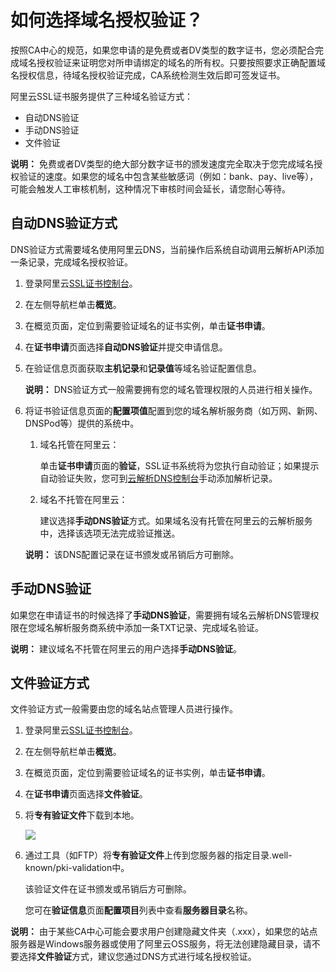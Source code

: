 # 如何选择域名授权验证？

按照CA中心的规范，如果您申请的是免费或者DV类型的数字证书，您必须配合完成域名授权验证来证明您对所申请绑定的域名的所有权。只要按照要求正确配置域名授权信息，待域名授权验证完成，CA系统检测生效后即可签发证书。

阿里云SSL证书服务提供了三种域名验证方式：

-   自动DNS验证
-   手动DNS验证
-   文件验证

**说明：** 免费或者DV类型的绝大部分数字证书的颁发速度完全取决于您完成域名授权验证的速度。如果您的域名中包含某些敏感词（例如：bank、pay、live等），可能会触发人工审核机制，这种情况下审核时间会延长，请您耐心等待。

## 自动DNS验证方式

DNS验证方式需要域名使用阿里云DNS，当前操作后系统自动调用云解析API添加一条记录，完成域名授权验证。

1.  登录阿里云[SSL证书控制台](https://yundunnext.console.aliyun.com/?spm=5176.2020520001.aliyun_sidebar.108.356a4bd3MLXFkb&p=cas#/overview/cn-hangzhou)。
2.  在左侧导航栏单击**概览**。
3.  在概览页面，定位到需要验证域名的证书实例，单击**证书申请**。
4.  在**证书申请**页面选择**自动DNS验证**并提交申请信息。
5.  在验证信息页面获取**主机记录**和**记录值**等域名验证配置信息。

    **说明：** DNS验证方式一般需要拥有您的域名管理权限的人员进行相关操作。

6.  将证书验证信息页面的**配置项值**配置到您的域名解析服务商（如万网、新网、DNSPod等）提供的系统中。

    1.  域名托管在阿里云：

        单击**证书申请**页面的**验证**，SSL证书系统将为您执行自动验证；如果提示自动验证失败，您可到[云解析DNS控制台](https://dns.console.aliyun.com/#/dns/domainList)手动添加解析记录。

    2.  域名不托管在阿里云：

        建议选择**手动DNS验证**方式。如果域名没有托管在阿里云的云解析服务中，选择该选项无法完成验证推送。

    **说明：** 该DNS配置记录在证书颁发或吊销后方可删除。


## 手动DNS验证

如果您在申请证书的时候选择了**手动DNS验证**，需要拥有域名云解析DNS管理权限在您域名解析服务商系统中添加一条TXT记录、完成域名验证。

**说明：** 建议域名不托管在阿里云的用户选择**手动DNS验证**。

## 文件验证方式

文件验证方式一般需要由您的域名站点管理人员进行操作。

1.  登录阿里云[SSL证书控制台](https://yundunnext.console.aliyun.com/?spm=5176.2020520001.aliyun_sidebar.108.356a4bd3MLXFkb&p=cas#/overview/cn-hangzhou)。
2.  在左侧导航栏单击**概览**。
3.  在概览页面，定位到需要验证域名的证书实例，单击**证书申请**。
4.  在**证书申请**页面选择**文件验证**。
5.  将**专有验证文件**下载到本地。

    ![](https://static-aliyun-doc.oss-cn-hangzhou.aliyuncs.com/assets/img/zh-CN/8330649951/p40636.png)

6.  通过工具（如FTP）将**专有验证文件**上传到您服务器的指定目录.well-known/pki-validation中。

    该验证文件在证书颁发或吊销后方可删除。

    您可在**验证信息**页面**配置项目**列表中查看**服务器目录**名称。


**说明：** 由于某些CA中心可能会要求用户创建隐藏文件夹（.xxx），如果您的站点服务器是Windows服务器或使用了阿里云OSS服务，将无法创建隐藏目录，请不要选择**文件验证**方式，建议您通过DNS方式进行域名授权验证。

